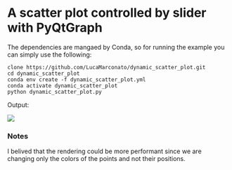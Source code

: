 # A scatter plot controlled by slider with PyQtGraph

The dependencies are mangaed by Conda, so for running the example you can simply use the following:

```
clone https://github.com/LucaMarconato/dynamic_scatter_plot.git
cd dynamic_scatter_plot
conda env create -f dynamic_scatter_plot.yml
conda activate dynamic_scatter_plot
python dynamic_scatter_plot.py
```

Output:

![](dynamic_scatter_plot.gif)

### Notes
I belived that the rendering could be more performant since we are changing only the colors of the points and not their positions.
